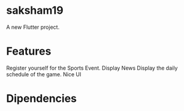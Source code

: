 # saksham19

A new Flutter project.

# Features

Register yourself for the Sports Event.
Display News
Display the daily schedule of the game.
Nice UI

# Dipendencies


